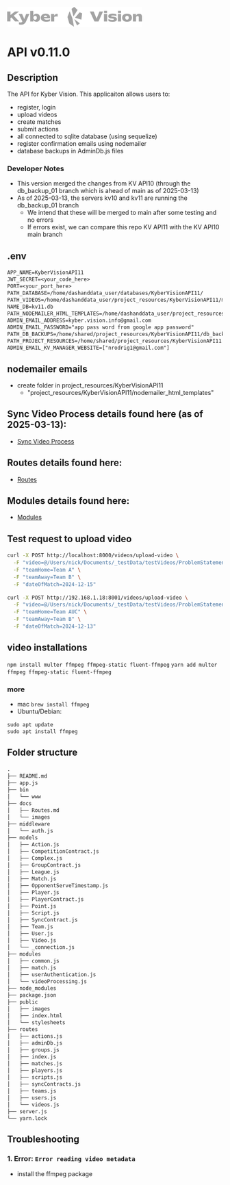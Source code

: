 ![Logo](./docs/images/kyberVisionLogo01.png)

# API v0.11.0

## Description

The API for Kyber Vision. This applicaiton allows users to:

- register, login
- upload videos
- create matches
- submit actions
- all connected to sqlite database (using sequelize)
- register confirmation emails using nodemailer
- database backups in AdminDb.js files

### Developer Notes

- This version merged the changes from KV API10 (through the db_backup_01 branch which is ahead of main as of 2025-03-13)
- As of 2025-03-13, the servers kv10 and kv11 are running the db_backup_01 branch
  - We intend that these will be merged to main after some testing and no errors
  - If errors exist, we can compare this repo KV API11 with the KV API10 main branch

## .env

```
APP_NAME=KyberVisionAPI11
JWT_SECRET=<your_code_here>
PORT=<your_port_here>
PATH_DATABASE=/home/dashanddata_user/databases/KyberVisionAPI11/
PATH_VIDEOS=/home/dashanddata_user/project_resources/KyberVisionAPI11/match_videos
NAME_DB=kv11.db
PATH_NODEMAILER_HTML_TEMPLATES=/home/dashanddata_user/project_resources/KyberVisionAPI11/nodemailer_html_templates
ADMIN_EMAIL_ADDRESS=kyber.vision.info@gmail.com
ADMIN_EMAIL_PASSWORD="app pass word from google app password"
PATH_DB_BACKUPS=/home/shared/project_resources/KyberVisionAPI11/db_backups
PATH_PROJECT_RESOURCES=/home/shared/project_resources/KyberVisionAPI11
ADMIN_EMAIL_KV_MANAGER_WEBSITE=["nrodrig1@gmail.com"]
```

## nodemailer emails

- create folder in project_resources/KyberVisionAPI11
  - "project_resources/KyberVisionAPI11/nodemailer_html_templates"

## Sync Video Process details found here (as of 2025-03-13):

- [Sync Video Process](./docs/SyncVideoProcess.md)

## Routes details found here:

- [Routes](./docs/Routes.md)

## Modules details found here:

- [Modules](./docs/Modules.md)

## Test request to upload video

```bash
curl -X POST http://localhost:8000/videos/upload-video \
  -F "video=@/Users/nick/Documents/_testData/testVideos/ProblemStatement15.mp4" \
  -F "teamHome=Team A" \
  -F "teamAway=Team B" \
  -F "dateOfMatch=2024-12-15"
```

```bash
curl -X POST http://192.168.1.18:8001/videos/upload-video \
  -F "video=@/Users/nick/Documents/_testData/testVideos/ProblemStatement15.mp4" \
  -F "teamHome=Team AUC" \
  -F "teamAway=Team B" \
  -F "dateOfMatch=2024-12-13"
```

## video installations

`npm install multer ffmpeg ffmpeg-static fluent-ffmpeg`
`yarn add multer ffmpeg ffmpeg-static fluent-ffmpeg`

### more

- mac `brew install ffmpeg`
- Ubuntu/Debian:

```
sudo apt update
sudo apt install ffmpeg
```

## Folder structure

```
.
├── README.md
├── app.js
├── bin
│   └── www
├── docs
│   ├── Routes.md
│   └── images
├── middleware
│   └── auth.js
├── models
│   ├── Action.js
│   ├── CompetitionContract.js
│   ├── Complex.js
│   ├── GroupContract.js
│   ├── League.js
│   ├── Match.js
│   ├── OpponentServeTimestamp.js
│   ├── Player.js
│   ├── PlayerContract.js
│   ├── Point.js
│   ├── Script.js
│   ├── SyncContract.js
│   ├── Team.js
│   ├── User.js
│   ├── Video.js
│   └── _connection.js
├── modules
│   ├── common.js
│   ├── match.js
│   ├── userAuthentication.js
│   └── videoProcessing.js
├── node_modules
├── package.json
├── public
│   ├── images
│   ├── index.html
│   └── stylesheets
├── routes
│   ├── actions.js
│   ├── adminDb.js
│   ├── groups.js
│   ├── index.js
│   ├── matches.js
│   ├── players.js
│   ├── scripts.js
│   ├── syncContracts.js
│   ├── teams.js
│   ├── users.js
│   └── videos.js
├── server.js
└── yarn.lock
```

## Troubleshooting

### 1. Error: `Error reading video metadata`

- install the ffmpeg package
